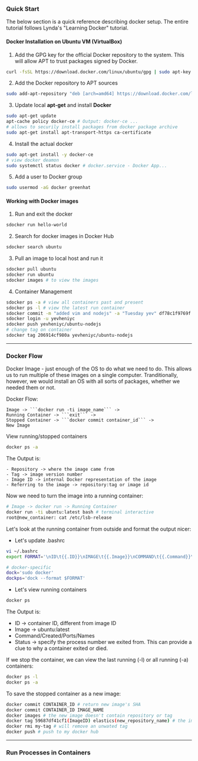 ### Quick Start
The below section is a quick reference describing docker setup. The entire tutorial follows Lynda's "Learning Docker" tutorial.

#### Docker Installation on Ubuntu VM (VirtualBox)

1. Add the GPG key for the official Docker repository to the system. This will allow APT to trust packages signed by Docker.

```bash
curl -fsSL https://download.docker.com/linux/ubuntu/gpg | sudo apt-key add -
```

2. Add the Docker repository to APT sources

```bash
sudo add-apt-repository "deb [arch=amd64] https://download.docker.com/linux/ubuntu $(lsb_release -cs) stable"
```

3. Update local **apt-get** and install **Docker**

```bash
sudo apt-get update
apt-cache policy docker-ce # Output: docker-ce ...
# allows to securily install packages from docker package archive
sudo apt-get install apt-transport-https ca-certificate
```

4. Install the actual docker

```bash
sudo apt-get install -y docker-ce
# view docker deamon
sudo systemctl status docker # docker.service - Docker App...
```

5. Add a user to Docker group

```bash
sudo usermod -aG docker greenhat
``` 

#### Working with Docker images
1. Run and exit the docker

```bash
sdocker run hello-world
```

2. Search for docker images in Docker Hub

```bash
sdocker search ubuntu
```

3. Pull an image to local host and run it

```bash
sdocker pull ubuntu
sdocker run ubuntu
sdocker images # to view the images
```

4. Container Management

```bash
sdocker ps -a # view all containers past and present
sdocker ps -l # view the latest run container
sdocker commit -m "added vim and nodejs" -a "Tuesday yev" df78c1f9769f finid/ubuntu-nodejs
sdocker login -u yevheniyc
sdocker push yevheniyc/ubuntu-nodejs
# change tag on container
sdocker tag 206914cf980a yevheniyc/ubuntu-nodejs
```

---

### Docker Flow

Docker Image - just enough of the OS to do what we need to do. This allows us to run multiple of these images on a single computer. Tranditionally, however, we would install an OS with all sorts of packages, whether we needed them or not.

Docker Flow:

    Image -> ```docker run -ti image_name``` -> 
    Running Container -> ```exit``` -> 
    Stopped Container -> ```docker commit container_id``` -> 
    New Image

View running/stopped containers

```bash
docker ps -a
```

The Output is:

    - Repository -> where the image came from
    - Tag -> image version number
    - Image ID -> internal Docker representation of the image
    - Referring to the image -> repository:tag or image id

Now we need to turn the image into a running container:

```bash
# Image -> docker run -> Running Container
docker run -ti ubuntu:latest bash # terminal interactive
root@new_container: cat /etc/lsb-release
```

Let's look at the running container from outside and format the output nicer:

- Let's update .bashrc

```bash
vi ~/.bashrc
export FORMAT='\nID\t{{.ID}}\nIMAGE\t{{.Image}}\nCOMMAND\t{{.Command}}\nCREATED\t{{.RunningFor}}\nSTATUS\t{{.Status}}\nPORTS\t{{.Ports}}\nNAMES\t{{.Names}}\n'

# docker-specific
dock='sudo docker'
dockps='dock --format $FORMAT'
```

- Let's view running containers

```bash
docker ps
```

The Output is:

- ID -> container ID, different from image ID
- Image -> ubuntu:latest
- Command/Created/Ports/Names
- Status -> specify the process number we exited from. This can provide a clue to why a container exited or died.

If we stop the container, we can view the last running (-l) or all running (-a) containers:

```bash
docker ps -l
docker ps -a
```

To save the stopped container as a new image:

```bash
docker commit CONTAINER_ID # return new image's SHA
docker commit CONTAINER_ID IMAGE_NAME
docker images # the new image doesn't contain repository or tag
docker tag 59687df41cf1(ImageID) elastics(new_repository_name) # the image is tagged
docker rmi my-tag # will remove an unwated tag
docker push # push to my docker hub
```

--- 

### Run Processes in Containers